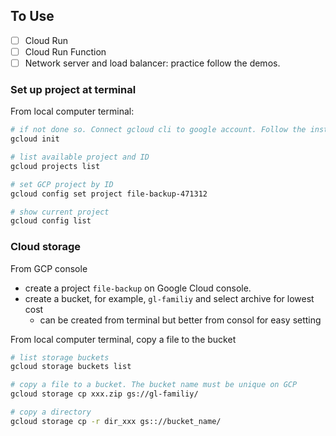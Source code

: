 ## To Use
- [ ] Cloud Run
- [ ] Cloud Run Function
- [ ] Network server and load balancer: practice follow the demos.

### Set up project at terminal
From local computer terminal:

```bash
# if not done so. Connect gcloud cli to google account. Follow the instructions
gcloud init

# list available project and ID
gcloud projects list

# set GCP project by ID
gcloud config set project file-backup-471312

# show current project 
gcloud config list
```

### Cloud storage
From GCP console
- create a project `file-backup` on Google Cloud console.
- create a bucket, for example, `gl-familiy` and select archive for lowest cost
    - can be created from terminal but better from consol for easy setting

From local computer terminal, copy a file to the bucket

```bash
# list storage buckets
gcloud storage buckets list

# copy a file to a bucket. The bucket name must be unique on GCP
gcloud storage cp xxx.zip gs://gl-familiy/

# copy a directory
gcloud storage cp -r dir_xxx gs:://bucket_name/
```


